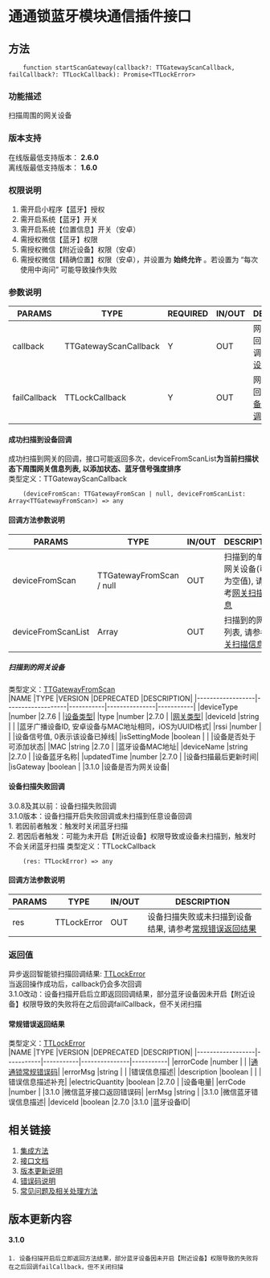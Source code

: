 # 通通锁蓝牙模块通信插件接口  

## 方法
```
    function startScanGateway(callback?: TTGatewayScanCallback, failCallback?: TTLockCallback): Promise<TTLockError>
```  

### 功能描述   
 扫描周围的网关设备  

### 版本支持   
 在线版最低支持版本： **2.6.0**   
 离线版最低支持版本： **1.6.0**  

### 权限说明   
 1. 需开启小程序【蓝牙】授权
 2. 需开启系统【蓝牙】开关  
 3. 需开启系统【位置信息】开关（安卓）
 4. 需授权微信【蓝牙】权限  
 5. 需授权微信【附近设备】权限（安卓）
 6. 需授权微信【精确位置】权限（安卓），并设置为 **始终允许** 。若设置为 “每次使用中询问” 可能导致操作失败  

### 参数说明
 |PARAMS            |TYPE                       |REQUIRED      |IN/OUT          |DESCRIPTION|
 |------------------|---------------------------|--------------|----------------|-----------|
 |callback          |TTGatewayScanCallback      |Y             |OUT             |网关扫描成功回调，可能回调多次, 请参考[设备扫描回调](#TTGatewayScanCallback)|
 |failCallback      |TTLockCallback             |Y             |OUT             |网关扫描失败回调, 请参考[设备扫描失败回调](#TTLockCallback)|  

#### <span name="TTGatewayScanCallback">成功扫描到设备回调</span>  
成功扫描到网关的回调，接口可能返回多次，deviceFromScanList**为当前扫描状态下周围网关信息列表, 以添加状态、蓝牙信号强度排序**  
 类型定义：TTGatewayScanCallback  
```
    (deviceFromScan: TTGatewayFromScan | null, deviceFromScanList: Array<TTGatewayFromScan>) => any
```  

#### 回调方法参数说明
 |PARAMS                    |TYPE                           |IN/OUT         |DESCRIPTION|
 |--------------------------|-------------------------------|---------------|-----------|
 |deviceFromScan            |TTGatewayFromScan / null       |OUT            |扫描到的单台网关设备(可能为空值), 请参考[网关扫描信息](#TTGatewayFromScan)|
 |deviceFromScanList        |Array<TTGatewayFromScan>       |OUT            |扫描到的网关列表, 请参考[网关扫描信息](#TTGatewayFromScan)|  

##### <span name="TTLockCallback">扫描到的网关设备</span>
 类型定义：[TTGatewayFromScan](../对象类型说明/网关.md#TTGatewayFromScan)  
 |NAME              |TYPE               |VERSION    |DEPRECATED     |DESCRIPTION|
 |------------------|-------------------|-----------|---------------|-----------|
 |deviceType        |number             |2.7.6      |               |[设备类型](../参数声明/设备通用参数.md#TTDEVICE_TYPE)|
 |type              |number             |2.7.0      |               |[网关类型](../参数声明/网关参数.md#TTGATEWAY_TYPE)|
 |deviceId          |string             |           |               |蓝牙广播设备ID, 安卓设备与MAC地址相同，iOS为UUID格式|
 |rssi              |number             |           |               |设备信号值, 0表示该设备已掉线|
 |isSettingMode     |boolean            |           |               |设备是否处于可添加状态|
 |MAC               |string             |2.7.0      |               |蓝牙设备MAC地址|
 |deviceName        |string             |2.7.0      |               |设备蓝牙名称|
 |updatedTime       |number             |2.7.0      |               |设备扫描最后更新时间|
 |isGateway         |boolean            |           |3.1.0          |设备是否为网关设备|  

#### <span name="TTLockCallback">设备扫描失败回调</span>  
 3.0.8及其以前：设备扫描失败回调  
 3.1.0版本：设备扫描开启失败回调或未扫描到任意设备回调  
    1. 若因前者触发：触发时关闭蓝牙扫描  
    2. 若因后者触发：可能为未开启【附近设备】权限导致或设备未扫描到，触发时不会关闭蓝牙扫描
 类型定义：TTLockCallback  
```
    (res: TTLockError) => any
```  

#### 回调方法参数说明
 |PARAMS        |TYPE               |IN/OUT         |DESCRIPTION|
 |--------------|-------------------|---------------|-----------|
 |res           |TTLockError        |OUT            |设备扫描失败或未扫描到设备结果, 请参考[常规错误返回结果](#TTLockError)|  
 
### 返回值  
 异步返回智能锁扫描回调结果: [TTLockError](#TTLockError)  
 当返回操作成功后，callback仍会多次回调  
 3.1.0改动：设备扫描开启后立即返回回调结果，部分蓝牙设备因未开启【附近设备】权限导致的失败将在之后回调failCallback，但不关闭扫描  

#### <span name="TTLockError">常规错误返回结果</span>  
 类型定义：[TTLockError](../对象类型说明/返回对象.md#TTLockError)   
 |NAME              |TYPE       |VERSION    |DEPRECATED     |DESCRIPTION|
 |------------------|-----------|-----------|---------------|-----------|
 |errorCode         |number     |           |               |[通通锁常规错误码](../参数声明/错误码.md)|
 |errorMsg          |string     |           |               |错误信息描述|
 |description       |boolean    |           |               |错误信息描述补充|
 |electricQuantity  |boolean    |2.7.0      |               |设备电量|
 |errCode           |number     |           |3.1.0          |微信蓝牙接口返回错误码|
 |errMsg            |string     |           |3.1.0          |微信蓝牙错误信息描述|
 |deviceId          |boolean    |2.7.0      |3.1.0          |蓝牙设备ID|  


## 相关链接  
 1. [集成方法](../../../README.md)  
 2. [接口文档](../接口文档.md)  
 3. [版本更新说明](../../版本更新说明.md)  
 4. [错误码说明](../参数声明/错误码.md)  
 5. [常见问题及相关处理方法](../常见问题.md)  

## 版本更新内容  
#### **3.1.0**  
    1. 设备扫描开启后立即返回方法结果，部分蓝牙设备因未开启【附近设备】权限导致的失败将在之后回调failCallback，但不关闭扫描  
